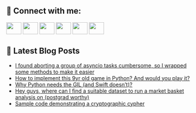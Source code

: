 ## 🔎 Connect with me:
[<img height="32" width="40" src="https://cdn.jsdelivr.net/npm/simple-icons@v5/icons/telegram.svg" />](https://t.me/bullbesh)
[<img height="32" width="40" src="https://cdn.jsdelivr.net/npm/simple-icons@v5/icons/vk.svg" />](https://vk.com/bullbesh)
[<img height="32" width="40" src="https://cdn.jsdelivr.net/npm/simple-icons@v5/icons/twitter.svg" />](https://twitter.com/bullbesh1)
[<img height="32" width="40" src="https://cdn.jsdelivr.net/npm/simple-icons@v5/icons/instagram.svg" />](https://www.instagram.com/bullbesh)
[<img height="32" width="40" src="https://cdn.jsdelivr.net/npm/simple-icons@v5/icons/reddit.svg" />](https://www.reddit.com/user/bullbesh)
[<img height="32" width="40" src="https://cdn.jsdelivr.net/npm/simple-icons@v5/icons/youtube.svg" />](https://www.youtube.com/channel/UCtfjRs6uzgq5mfm8S06WTcg)

## 📕 Latest Blog Posts
<!-- BLOG-POST-LIST:START -->
- [I found aborting a group of asyncio tasks cumbersome, so I wrapped some methods to make it easier](https://www.reddit.com/r/Python/comments/vgwu0b/i_found_aborting_a_group_of_asyncio_tasks/)
- [How to implement this 9yr old game in Python? And would you play it?](https://www.reddit.com/r/Python/comments/vgwbzx/how_to_implement_this_9yr_old_game_in_python_and/)
- [Why Python needs the GIL &lpar;and Swift doesn’t&rpar;?](https://www.reddit.com/r/Python/comments/vgw40n/why_python_needs_the_gil_and_swift_doesnt/)
- [Hey guys, where can I find a suitable dataset to run a market basket analysis on &lpar;postgrad worthy&rpar;](https://www.reddit.com/r/Python/comments/vgurfl/hey_guys_where_can_i_find_a_suitable_dataset_to/)
- [Sample code demonstrating a cryptographic cypher](https://www.reddit.com/r/Python/comments/vgtipt/sample_code_demonstrating_a_cryptographic_cypher/)
<!-- BLOG-POST-LIST:END -->
